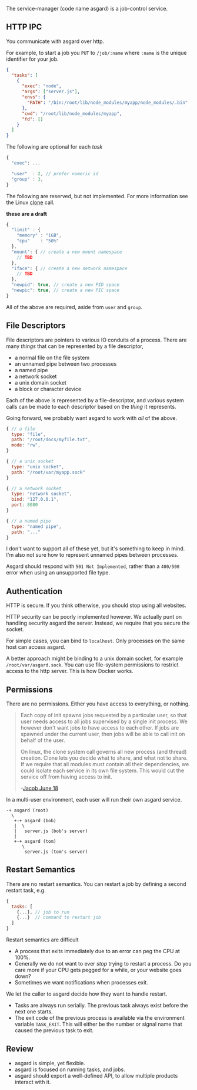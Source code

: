 The service-manager (code name asgard) is a job-control service.

## HTTP IPC

You communicate with asgard over http.

For example, to start a job you `PUT` to `/job/:name` where `:name` is the unique identifier for your job.

```json
{
  "tasks": [
    {
      "exec": "node",
      "args": ["server.js"],
      "envs": {
        "PATH": "/bin:/root/lib/node_modules/myapp/node_modules/.bin"
      },
      "cwd": "/root/lib/node_modules/myapp",
      "fd": []
    }
  ]
}
```

The following are optional for each *task*

```javascript
{
  "exec": ...

  "user"  : 2, // prefer numeric id
  "group" : 3,
}
```

The following are reserved, but not implemented.
For more information see the Linux [clone](http://linux.die.net/man/2/clone) call.

**these are a draft**

```javascript
{
  "limit" : {
    "memory" : "1GB",
    "cpu"    : "50%"
  },
  "mount": { // create a new mount namespace
    // TBD
  },
  "iface": { // create a new network namespace
    // TBD
  },
  "newpid": true, // create a new PID space
  "newpic": true, // create a new PIC space
}
```

All of the above are required, aside from `user` and `group`.

## File Descriptors

File descriptors are pointers to various IO conduits of a process. There are many *things* that can be represented by a file descriptor,

- a normal file on the file system
- an unnamed pipe between two processes
- a named pipe
- a network socket
- a unix domain socket
- a block or character device

Each of the above is represented by a file-descriptor, and various system calls can be made to each descriptor based on the *thing* it represents.

Going forward, we probably want asgard to work with *all* of the above.

```javascript
{ // a file
  type: "file",
  path: "/root/docs/myfile.txt",
  mode: "rw",
}

{ // a unix socket
  type: "unix socket",
  path: "/root/var/myapp.sock"
}

{ // a network socket
  type: "network socket",
  bind: "127.0.0.1",
  port: 8080
}

{ // a named pipe
  type: "named pipe",
  path: "..."
}
```

I don't want to support all of these yet, but it's something to keep in mind. I'm also not sure how to represent unnamed pipes between processes.

Asgard should respond with `501 Not Implemented`, rather than a `400/500` error when using an unsupported file type.

## Authentication

HTTP is secure. If you think otherwise, you should stop using all websites.

HTTP security can be poorly implemented however. We actually punt on handling security asgard the server. Instead, we require that you secure the socket.

For simple cases, you can bind to `localhost`. Only processes on the same host can access asgard.

A better approach might be binding to a unix domain socket, for example `/root/var/asgard.sock`. You can use file-system permissions to restrict access to the http server. This is how Docker works.


## Permissions

There are no permissions. Either you have access to everything, or nothing.

> Each copy of init spawns jobs requested by a particular user, so that user needs access to all jobs supervised by a single init process. We however don't want jobs to have access to each other. If jobs are spawned under the current user, then jobs will be able to call init on behalf of the user.
>
> On linux, the clone system call governs all new process (and thread) creation. Clone lets you decide what to share, and what not to share. If we require that all modules must contain all their dependencies, we could isolate each service in its own file system. This would cut the service off from having access to init.
>
> -[Jacob June 18](https://github.com/NodeOS/node-init/issues/3#issuecomment-46272433)

In a multi-user environment, each user will run their own asgard service.

```
-+ asgard (root)
  \
   +-+ asgard (bob)
   |  \
   |   server.js (bob's server)
   |
   +-+ asgard (tom)
      \
       server.js (tom's server)
```

## Restart Semantics

There are no restart semantics. You can restart a job by defining a second restart task, e.g.

```javascript
{
  tasks: [
    {...}, // job to run
    {...}  // command to restart job
  ]
}
```

Restart semantics are difficult

- A process that exits immediately due to an error can peg the CPU at 100%.
- Generally we do not want to ever *stop* trying to restart a process.
  Do you care more if your CPU gets pegged for a while, or your website goes down?
- Sometimes we want notifications when processes exit.

We let the caller to asgard decide how they want to handle restart.

- Tasks are always run serially.
  The previous task always exist before the next one starts.
- The exit code of the previous process is available via the
  environment variable `TASK_EXIT`.
  This will either be the number or signal name that
  caused the previous task to exit.

## Review

- asgard is simple, yet flexible.
- asgard is focused on running tasks, and jobs.
- asgard should export a well-defined API, to allow multiple products interact with it.
